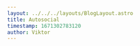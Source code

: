 ```yaml
---
layout: ../../../layouts/BlogLayout.astro
title: Autosocial
timestamp: 1671302783120
author: Viktor
---
```


